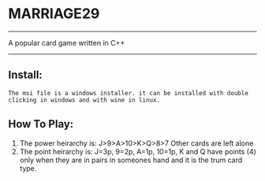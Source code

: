 # MARRIAGE29
************************************
A popular card game written in C++ 
************************************

Install:
--------
    The msi file is a windows installer. it can be installed with double clicking in windows and with wine in linux.
    
How To Play:
------------
   1. The power heirarchy is:
   J>9>A>10>K>Q>8>7
   Other cards are left alone
   2. The point heirarchy is:
   J=3p, 9=2p, A=1p, 10=1p, K and Q have points (4) only when they are in pairs in someones hand and it is the trum card type.
